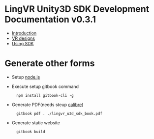# LingVR Unity3D SDK Development Documentation v0.3.1

* [Introduction](introduction.md)
* [VR designs](design.md)
* [Using SDK](development.md)

# Generate other forms

* Setup [node.js](https://nodejs.org/en/)

* Execute setup gitbook command
	
		npm install gitbook-cli -g
	
* Generate PDF(needs steup [calibre](http://www.calibre-ebook.com/download_windows))

		gitbook pdf . ./lingvr_u3d_sdk_book.pdf
	
* Generate static website

		gitbook build
		
